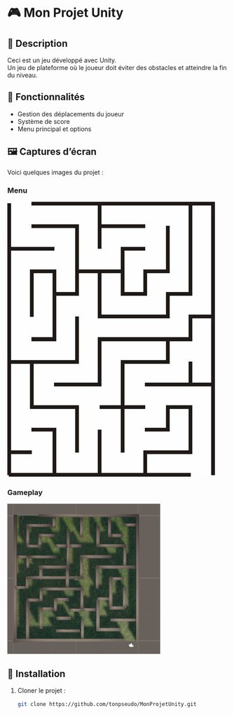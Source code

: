 # 🎮 Mon Projet Unity

## 📌 Description
Ceci est un jeu développé avec Unity.  
Un jeu de plateforme où le joueur doit éviter des obstacles et atteindre la fin du niveau.

## 🚀 Fonctionnalités
- Gestion des déplacements du joueur
- Système de score
- Menu principal et options

## 🖼️ Captures d’écran
Voici quelques images du projet :  

### Menu
![Menu du jeu](images/menu.jpg)

### Gameplay
![Gameplay](images/gameplay.png)

## 🔧 Installation
1. Cloner le projet :
   ```bash
   git clone https://github.com/tonpseudo/MonProjetUnity.git
